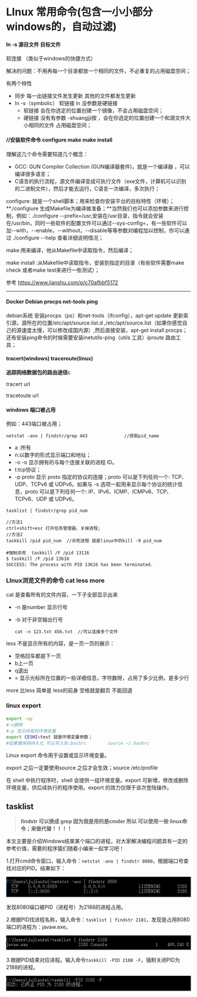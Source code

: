 #  LInux 常用命令(包含一小小部分windows的，自动过滤)

#### ln -s 源目文件 目标文件

软连接 （类似于windows的快捷方式）

解决的问题：不用再每一个目录都放一个相同的文件，不必重复的占用磁盘空间；

有两个特性

* 同步 每一出链接文件发生更新 其他的文件都发生更新
* ln -s（symbolic） 软链接 ln 没参数是硬链接   
  * 软链接 会在你选定的位置创建一个镜像，不会占用磁盘空间；
  * 硬链接 没有有参数 -shuangjji按 ，会在你选定的位置创建一个和源文件大小相同的文件 占用磁盘空间；



#### //安装软件命令 configure make make install 

理解这几个命令需要知道几个概念：

* GCC: GUN Compiler Collection (GUN编译器套件)，就是一个编译器 ，可以编译很多语言；
* C语言的执行流程，源文件编译变成可执行文件（exe文件，计算机可以识别的二进制文件），然后才能去运行，C语言一次编译，多次执行；



configure:  就是一个shell脚本；用来检查你安装平台的目标特性（环境）；**./configiure 生成Makefile为编译做准备；**当然我们也可以添加参数来进行控制，例如：./configure --prefix=/usr,安装在/usr目录，指令就会安装在/usr/bin，同时一些软件的配置文件可以通过--sys-config=，有一些软件可以加--with，--enable，--without，--disable等等参数对编程加以控制，你可以通过 ./configure --help 查看详细说明情况；

make:用来编译，他从Makefile中读取指令，然后编译；

make install :从Makefile中读取指令，安装到指定的目录（有些软件需要make check 或者make test来进行一些测试）；

参考  https://www.jianshu.com/p/c70afbbf5172

----



#### Docker Debian procps net-tools ping

debian系统 安装procps（ps）和net-tools（ifconfig），apt-get update 更新索引源，源所在的位置/etc/apt/source.list.d ,/etc/apt/source.list（如果你感觉自己的源速度太慢，可以修改成国内源）,然后直接安装，apt-get install procps；还有安装ping命令的时候需要安装inetutils-ping（utils 工具）iproute 路由工具；

#### tracert(windows) traceroute(linux)

**追踪网络数据包的路由途径**c

tracert url

tracetoute url

#### **windows** 端口被占用

例如：443端口被占用；

~~~
netstat -ano | findstr/grep 443              //获取pid_name
~~~

* a :所有
* n:以数字的形式显示端口和地址；
* -o    -o            显示拥有的与每个连接关联的进程 ID。
* t:tcp协议；
*  -p proto      显示 proto 指定的协议的连接；proto
                  可以是下列任何一个: TCP、UDP、TCPv6 或 UDPv6。如果与 -s
                  选项一起用来显示每个协议的统计信息，proto 可以是下列任何一个:
                  IP、IPv6、ICMP、ICMPv6、TCP、TCPv6、UDP 或 UDPv6。

~~~
tasklist | findstr/grep pid_num
~~~

~~~shell
//方法1
ctrl+shift+esc 打开任务管理器，关掉进程;
//方法2
taskkill /pid pid_num  //杀死进程 就是linux中的kill -9 pid_num

#强制杀死  taskkill /F /pid 13116
$ taskkill /F /pid 13616
SUCCESS: The process with PID 13616 has been terminated.
~~~

### LInux浏览文件的命令  cat  less more



cat 是查看所有的文件内容，一下子全部显示出来

* -n  是number 显示行号

* -b 对于非空输出行号

  ~~~
  cat -n 123.txt 456.txt  //可以连接多个文件
  ~~~

less 不是显示所有的内容，是一页一页的展示：

* 空格回车都是下一页
* b上一页
* q退出
* = 显示光标所在位置的一些详细信息，字符数呀，占用了多少比例，是多少行

more  比less 简单是  less的前身 空格就是翻页 不能回退

### linux export 

`````sh
export -np  
#-n删除
#-p 显示所有的环境变量
export CESHI=test 就是环境变量参数；
#如果像保持持久化 可以写入到.bashrc        source ~/.bashrc  
`````

Linux export 命令用于设置或显示环境变量。

export  之后一定要使用source 之后才会生效；source /etc/profile

在 shell 中执行程序时，shell 会提供一组环境变量。export 可新增，修改或删除环境变量，供后续执行的程序使用。export 的效力仅限于该次登陆操作。













## tasklist

>**findstr  可以换成 grep 因为我是用的是cmder 所以 可以使用一些 linux命令；来做代替！！！！**

本文主要是介绍Windows结束某个端口的进程，对大家解决编程问题具有一定的参考价值，需要的程序猿们随着小编来一起学习吧！

1.打开cmd命令窗口，输入命令：`netstat -ano | findstr 8080`，根据端口号查找对应的PID。结果如下：

![img](./LInux%20%E5%B8%B8%E7%94%A8%E5%91%BD%E4%BB%A4.assets/202204030720447846.png)

发现8080端口被PID（进程号）为2188的进程占用。

2.根据PID找进程名称，输入命令：`tasklist | findstr 2181`，发现是占用8080端口的进程为：javaw.exe。

![img](./LInux%20%E5%B8%B8%E7%94%A8%E5%91%BD%E4%BB%A4.assets/202204030720448784.png)

3.根据PID结束对应进程。输入命令`taskkill -PID 2188 -F`，强制关闭PID为2188的进程。 

![img](./LInux%20%E5%B8%B8%E7%94%A8%E5%91%BD%E4%BB%A4.assets/202204030720449734.png)

 
